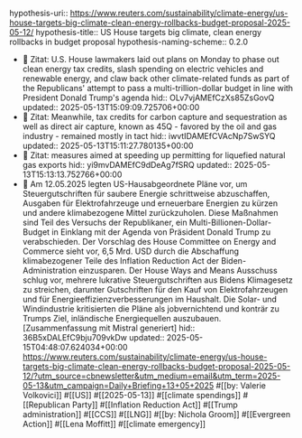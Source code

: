hypothesis-uri:: https://www.reuters.com/sustainability/climate-energy/us-house-targets-big-climate-clean-energy-rollbacks-budget-proposal-2025-05-12/
hypothesis-title:: US House targets big climate, clean energy rollbacks in budget proposal
hypothesis-naming-scheme:: 0.2.0

- 📌 Zitat: U.S. House lawmakers laid out plans on Monday to phase out clean energy tax credits, slash spending on electric vehicles and renewable energy, and claw back other climate-related funds as part of the Republicans' attempt to pass a multi-trillion-dollar budget in line with President Donald Trump's agenda
  hid:: OLv7vjAMEfCzXs85ZsGovQ
  updated:: 2025-05-13T15:09:09.725706+00:00
- 📌 Zitat: Meanwhile, tax credits for carbon capture and sequestration as well as direct air capture, known as 45Q - favored by the oil and gas industry - remained mostly in tact
  hid:: iwvtIDAMEfCVAcNp7SwSYQ
  updated:: 2025-05-13T15:11:27.780135+00:00
- 📌 Zitat: measures aimed at speeding up permitting for liquefied natural gas exports
  hid:: yi9mvDAMEfC9dDeAg7fSRQ
  updated:: 2025-05-13T15:13:13.752766+00:00
- 📝 Am 12.05.2025 legten US-Hausabgeordnete Pläne vor, um Steuergutschriften für saubere Energie schrittweise abzuschaffen, Ausgaben für Elektrofahrzeuge und erneuerbare Energien zu kürzen und andere klimabezogene Mittel zurückzuholen. Diese Maßnahmen sind Teil des Versuchs der Republikaner, ein Multi-Billionen-Dollar-Budget in Einklang mit der Agenda von Präsident Donald Trump zu verabschieden. Der Vorschlag des House Committee on Energy and Commerce sieht vor, 6,5 Mrd. USD durch die Abschaffung klimabezogener Teile des Inflation Reduction Act der Biden-Administration einzusparen. Der House Ways and Means Ausschuss schlug vor, mehrere lukrative Steuergutschriften aus Bidens Klimagesetz zu streichen, darunter Gutschriften für den Kauf von Elektrofahrzeugen und für Energieeffizienzverbesserungen im Haushalt. Die Solar- und Windindustrie kritisierten die Pläne als jobvernichtend und konträr zu Trumps Ziel, inländische Energiequellen auszubauen. [Zusammenfassung mit Mistral generiert]
  hid:: 36B5xDALEfC9bju709vkDw
  updated:: 2025-05-15T04:48:07.624034+00:00
  https://www.reuters.com/sustainability/climate-energy/us-house-targets-big-climate-clean-energy-rollbacks-budget-proposal-2025-05-12/?utm_source=cbnewsletter&utm_medium=email&utm_term=2025-05-13&utm_campaign=Daily+Briefing+13+05+2025 #[[by: Valerie Volkovici]] #[[US]] #[[2025-05-13]] #[[climate spendings]] #[[Republican Party]] #[[Inflation Reduction Act]] #[[Trump administration]] #[[CCS]] #[[LNG]] #[[by: Nichola Groom]] #[[Evergreen Action]] #[[Lena Moffitt]] #[[climate emergency]]